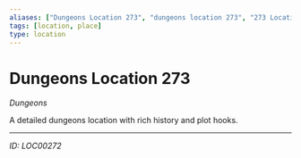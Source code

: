 ```yaml
---
aliases: ["Dungeons Location 273", "dungeons location 273", "273 Location Dungeons"]
tags: [location, place]
type: location
---
```


# Dungeons Location 273

*Dungeons*

A detailed dungeons location with rich history and plot hooks.

---
*ID: LOC00272*